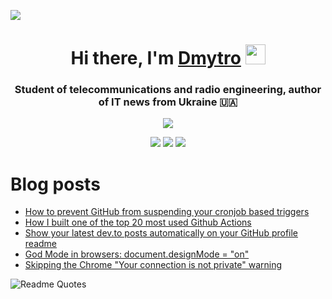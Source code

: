 ![](https://komarev.com/ghpvc/?username=Jurdio&color=yellowgreen)
<!-- markdownlint-disable MD033 MD041 -->
<div align="center">
<h1 align="center">Hi there, I'm <a href="https://www.linkedin.com/in/dmytro-kupets/" target="_blank"/>Dmytro</a> 
    <img src="https://github.com/blackcater/blackcater/raw/main/images/Hi.gif" height="32"/></h1>
<h3 align="center">Student of telecommunications and radio engineering, author of IT news from Ukraine 🇺🇦</h3>
<img src="https://readme-typing-svg.demolab.com?font=Fira+Code&duration=4500&pause=500&center=true&vCenter=true&random=false&width=350&lines=Java+Developer;Software+Development+Engineer">
</div>
<!-- markdownlint-enable MD033 -->
<div align="center">
  
![](http://github-profile-summary-cards.vercel.app/api/cards/profile-details?username=Jurdio&theme=ayu_mirage)
![](http://github-profile-summary-cards.vercel.app/api/cards/repos-per-language?username=Jurdio&theme=ayu_mirage)
![](http://github-profile-summary-cards.vercel.app/api/cards/stats?username=Jurdio&theme=ayu_mirage)
</div>

# Blog posts
<!-- BLOG-POST-LIST:START -->
- [How to prevent GitHub from suspending your cronjob based triggers](https://dev.to/gautamkrishnar/how-to-prevent-github-from-suspending-your-cronjob-based-triggers-knf)
- [How I built one of the top 20 most used Github Actions](https://www.gautamkrishnar.com/how-i-built-one-of-the-top-20-most-used-github-actions/)
- [Show your latest dev.to posts automatically on your GitHub profile readme](https://dev.to/gautamkrishnar/show-your-latest-dev-to-posts-automatically-in-your-github-profile-readme-3nk8)
- [God Mode in browsers: document.designMode = &quot;on&quot;](https://dev.to/gautamkrishnar/god-mode-in-browsers-document-designmode-on-2pmo)
- [Skipping the Chrome &quot;Your connection is not private&quot; warning](https://dev.to/gautamkrishnar/quickbits-1-skipping-the-chrome-your-connection-is-not-private-warning-4kp1)
<!-- BLOG-POST-LIST:END -->
    
![Readme Quotes](https://quotes-github-readme.vercel.app/api?type=vertical&theme=nord&quote=One%20day%20or%20day%20one...%20Ahh..%20I`ll%20do%20it%20one%20day.%20Okay..%20that`s%20up%20to%20you...%20or%20day%20one)






